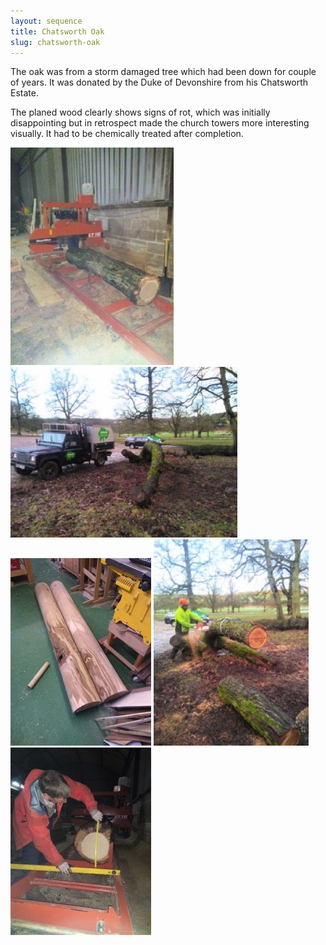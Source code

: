 ```yaml
---
layout: sequence
title: Chatsworth Oak
slug: chatsworth-oak
---
```


The oak was from a storm damaged tree which had been down for couple of years. It was donated by the Duke of Devonshire from his Chatsworth Estate.

The planed wood clearly shows signs of rot, which was initially disappointing but in retrospect made the church towers more interesting visually. It had to be chemically treated after completion.

![](/assets/images/chatsworth-oak/IMG_20180122_183039525-filtered.jpg)
![](/assets/images/chatsworth-oak/IMG_20180119_083037103-filtered.jpg)
![](/assets/images/chatsworth-oak/IMG_20180124_160743438.jpg)
![](/assets/images/chatsworth-oak/IMG_20180119_084157738-filtered.jpg)
![](/assets/images/chatsworth-oak/IMG_20180122_183418360-filtered.jpg)
